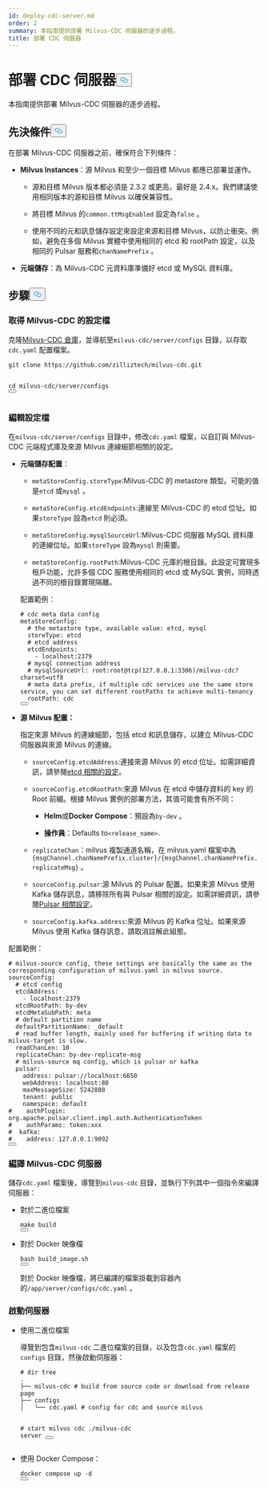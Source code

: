 ```yaml
---
id: deploy-cdc-server.md
order: 2
summary: 本指南提供部署 Milvus-CDC 伺服器的逐步過程。
title: 部署 CDC 伺服器
---
```

<h1 id="Deploy-CDC-Server" class="common-anchor-header">部署 CDC 伺服器<button data-href="#Deploy-CDC-Server" class="anchor-icon" translate="no">
      <svg translate="no"
        aria-hidden="true"
        focusable="false"
        height="20"
        version="1.1"
        viewBox="0 0 16 16"
        width="16"
      >
        <path
          fill="#0092E4"
          fill-rule="evenodd"
          d="M4 9h1v1H4c-1.5 0-3-1.69-3-3.5S2.55 3 4 3h4c1.45 0 3 1.69 3 3.5 0 1.41-.91 2.72-2 3.25V8.59c.58-.45 1-1.27 1-2.09C10 5.22 8.98 4 8 4H4c-.98 0-2 1.22-2 2.5S3 9 4 9zm9-3h-1v1h1c1 0 2 1.22 2 2.5S13.98 12 13 12H9c-.98 0-2-1.22-2-2.5 0-.83.42-1.64 1-2.09V6.25c-1.09.53-2 1.84-2 3.25C6 11.31 7.55 13 9 13h4c1.45 0 3-1.69 3-3.5S14.5 6 13 6z"
        ></path>
      </svg>
    </button></h1><p>本指南提供部署 Milvus-CDC 伺服器的逐步過程。</p>
<h2 id="Prerequisites" class="common-anchor-header">先決條件<button data-href="#Prerequisites" class="anchor-icon" translate="no">
      <svg translate="no"
        aria-hidden="true"
        focusable="false"
        height="20"
        version="1.1"
        viewBox="0 0 16 16"
        width="16"
      >
        <path
          fill="#0092E4"
          fill-rule="evenodd"
          d="M4 9h1v1H4c-1.5 0-3-1.69-3-3.5S2.55 3 4 3h4c1.45 0 3 1.69 3 3.5 0 1.41-.91 2.72-2 3.25V8.59c.58-.45 1-1.27 1-2.09C10 5.22 8.98 4 8 4H4c-.98 0-2 1.22-2 2.5S3 9 4 9zm9-3h-1v1h1c1 0 2 1.22 2 2.5S13.98 12 13 12H9c-.98 0-2-1.22-2-2.5 0-.83.42-1.64 1-2.09V6.25c-1.09.53-2 1.84-2 3.25C6 11.31 7.55 13 9 13h4c1.45 0 3-1.69 3-3.5S14.5 6 13 6z"
        ></path>
      </svg>
    </button></h2><p>在部署 Milvus-CDC 伺服器之前，確保符合下列條件：</p>
<ul>
<li><p><strong>Milvus Instances</strong>：源 Milvus 和至少一個目標 Milvus 都應已部署並運作。</p>
<ul>
<li><p>源和目標 Milvus 版本都必須是 2.3.2 或更高，最好是 2.4.x。我們建議使用相同版本的源和目標 Milvus 以確保兼容性。</p></li>
<li><p>將目標 Milvus 的<code translate="no">common.ttMsgEnabled</code> 設定為<code translate="no">false</code> 。</p></li>
<li><p>使用不同的元和訊息儲存設定來設定來源和目標 Milvus，以防止衝突。例如，避免在多個 Milvus 實體中使用相同的 etcd 和 rootPath 設定，以及相同的 Pulsar 服務和<code translate="no">chanNamePrefix</code> 。</p></li>
</ul></li>
<li><p><strong>元端儲存</strong>：為 Milvus-CDC 元資料庫準備好 etcd 或 MySQL 資料庫。</p></li>
</ul>
<h2 id="Steps" class="common-anchor-header">步驟<button data-href="#Steps" class="anchor-icon" translate="no">
      <svg translate="no"
        aria-hidden="true"
        focusable="false"
        height="20"
        version="1.1"
        viewBox="0 0 16 16"
        width="16"
      >
        <path
          fill="#0092E4"
          fill-rule="evenodd"
          d="M4 9h1v1H4c-1.5 0-3-1.69-3-3.5S2.55 3 4 3h4c1.45 0 3 1.69 3 3.5 0 1.41-.91 2.72-2 3.25V8.59c.58-.45 1-1.27 1-2.09C10 5.22 8.98 4 8 4H4c-.98 0-2 1.22-2 2.5S3 9 4 9zm9-3h-1v1h1c1 0 2 1.22 2 2.5S13.98 12 13 12H9c-.98 0-2-1.22-2-2.5 0-.83.42-1.64 1-2.09V6.25c-1.09.53-2 1.84-2 3.25C6 11.31 7.55 13 9 13h4c1.45 0 3-1.69 3-3.5S14.5 6 13 6z"
        ></path>
      </svg>
    </button></h2><h3 id="Obtain-the-Milvus-CDC-config-file" class="common-anchor-header">取得 Milvus-CDC 的設定檔</h3><p>克隆<a href="https://github.com/zilliztech/milvus-cdc">Milvus-CDC 倉庫</a>，並導航至<code translate="no">milvus-cdc/server/configs</code> 目錄，以存取<code translate="no">cdc.yaml</code> 配置檔案。</p>
<pre><code translate="no" class="language-bash">git <span class="hljs-built_in">clone</span> https://github.com/zilliztech/milvus-cdc.git

<span class="hljs-built_in">cd</span> milvus-cdc/server/configs
<button class="copy-code-btn"></button></code></pre>
<h3 id="Edit-the-config-file" class="common-anchor-header">編輯設定檔</h3><p>在<code translate="no">milvus-cdc/server/configs</code> 目錄中，修改<code translate="no">cdc.yaml</code> 檔案，以自訂與 Milvus-CDC 元端程式庫及來源 Milvus 連線細節相關的設定。</p>
<ul>
<li><p><strong>元端儲存配置</strong>：</p>
<ul>
<li><p><code translate="no">metaStoreConfig.storeType</code>:Milvus-CDC 的 metastore 類型。可能的值是<code translate="no">etcd</code> 或<code translate="no">mysql</code> 。</p></li>
<li><p><code translate="no">metaStoreConfig.etcdEndpoints</code>:連線至 Milvus-CDC 的 etcd 位址。如果<code translate="no">storeType</code> 設為<code translate="no">etcd</code> 則必須。</p></li>
<li><p><code translate="no">metaStoreConfig.mysqlSourceUrl</code>:Milvus-CDC 伺服器 MySQL 資料庫的連線位址。如果<code translate="no">storeType</code> 設為<code translate="no">mysql</code> 則需要。</p></li>
<li><p><code translate="no">metaStoreConfig.rootPath</code>:Milvus-CDC 元庫的根目錄。此設定可實現多租戶功能，允許多個 CDC 服務使用相同的 etcd 或 MySQL 實例，同時透過不同的根目錄實現隔離。</p></li>
</ul>
<p>配置範例：</p>
<pre><code translate="no" class="language-yaml"><span class="hljs-comment"># cdc meta data config</span>
<span class="hljs-attr">metaStoreConfig:</span>
  <span class="hljs-comment"># the metastore type, available value: etcd, mysql</span>
  <span class="hljs-attr">storeType:</span> <span class="hljs-string">etcd</span>
  <span class="hljs-comment"># etcd address</span>
  <span class="hljs-attr">etcdEndpoints:</span>
    <span class="hljs-bullet">-</span> <span class="hljs-string">localhost:2379</span>
  <span class="hljs-comment"># mysql connection address</span>
  <span class="hljs-comment"># mysqlSourceUrl: root:root@tcp(127.0.0.1:3306)/milvus-cdc?charset=utf8</span>
  <span class="hljs-comment"># meta data prefix, if multiple cdc services use the same store service, you can set different rootPaths to achieve multi-tenancy</span>
  <span class="hljs-attr">rootPath:</span> <span class="hljs-string">cdc</span>
<button class="copy-code-btn"></button></code></pre></li>
<li><p><strong>源 Milvus 配置：</strong></p>
<p>指定來源 Milvus 的連線細節，包括 etcd 和訊息儲存，以建立 Milvus-CDC 伺服器與來源 Milvus 的連線。</p>
<ul>
<li><p><code translate="no">sourceConfig.etcdAddress</code>:連接來源 Milvus 的 etcd 位址。如需詳細資訊，請參閱<a href="https://milvus.io/docs/configure_etcd.md#etcd-related-Configurations">etcd 相關的設定</a>。</p></li>
<li><p><code translate="no">sourceConfig.etcdRootPath</code>:來源 Milvus 在 etcd 中儲存資料的 key 的 Root 前綴。根據 Milvus 實例的部署方法，其值可能會有所不同：</p>
<ul>
<li><p><strong>Helm</strong>或<strong>Docker Compose</strong>：預設為<code translate="no">by-dev</code> 。</p></li>
<li><p><strong>操作員</strong>：Defaults to<code translate="no">&lt;release_name&gt;</code>.</p></li>
</ul></li>
<li><p><code translate="no">replicateChan</code>：milvus 複製通道名稱，在 milvus.yaml 檔案中為<code translate="no">{msgChannel.chanNamePrefix.cluster}/{msgChannel.chanNamePrefix.replicateMsg}</code> 。</p></li>
<li><p><code translate="no">sourceConfig.pulsar</code>:源 Milvus 的 Pulsar 配置。如果來源 Milvus 使用 Kafka 儲存訊息，請移除所有與 Pulsar 相關的設定。如需詳細資訊，請參閱<a href="https://milvus.io/docs/configure_pulsar.md">Pulsar 相關設定</a>。</p></li>
<li><p><code translate="no">sourceConfig.kafka.address</code>:來源 Milvus 的 Kafka 位址。如果來源 Milvus 使用 Kafka 儲存訊息，請取消註解此組態。</p></li>
</ul></li>
</ul>
<p>配置範例：</p>
<pre><code translate="no" class="language-yaml"><span class="hljs-comment"># milvus-source config, these settings are basically the same as the corresponding configuration of milvus.yaml in milvus source.</span>
<span class="hljs-attr">sourceConfig:</span>
  <span class="hljs-comment"># etcd config</span>
  <span class="hljs-attr">etcdAddress:</span>
    <span class="hljs-bullet">-</span> <span class="hljs-string">localhost:2379</span>
  <span class="hljs-attr">etcdRootPath:</span> <span class="hljs-string">by-dev</span>
  <span class="hljs-attr">etcdMetaSubPath:</span> <span class="hljs-string">meta</span>
  <span class="hljs-comment"># default partition name</span>
  <span class="hljs-attr">defaultPartitionName:</span> <span class="hljs-string">_default</span>
  <span class="hljs-comment"># read buffer length, mainly used for buffering if writing data to milvus-target is slow.</span>
  <span class="hljs-attr">readChanLen:</span> <span class="hljs-number">10</span>
  <span class="hljs-attr">replicateChan:</span> <span class="hljs-string">by-dev-replicate-msg</span>
  <span class="hljs-comment"># milvus-source mq config, which is pulsar or kafka</span>
  <span class="hljs-attr">pulsar:</span>
    <span class="hljs-attr">address:</span> <span class="hljs-string">pulsar://localhost:6650</span>
    <span class="hljs-attr">webAddress:</span> <span class="hljs-string">localhost:80</span>
    <span class="hljs-attr">maxMessageSize:</span> <span class="hljs-number">5242880</span>
    <span class="hljs-attr">tenant:</span> <span class="hljs-string">public</span>
    <span class="hljs-attr">namespace:</span> <span class="hljs-string">default</span>
<span class="hljs-comment">#    authPlugin: org.apache.pulsar.client.impl.auth.AuthenticationToken</span>
<span class="hljs-comment">#    authParams: token:xxx</span>
<span class="hljs-comment">#  kafka:</span>
<span class="hljs-comment">#    address: 127.0.0.1:9092</span>
<button class="copy-code-btn"></button></code></pre>
<h3 id="Compile-the-Milvus-CDC-server" class="common-anchor-header">編譯 Milvus-CDC 伺服器</h3><p>儲存<code translate="no">cdc.yaml</code> 檔案後，導覽到<code translate="no">milvus-cdc</code> 目錄，並執行下列其中一個指令來編譯伺服器：</p>
<ul>
<li><p>對於二進位檔案</p>
<pre><code translate="no" class="language-bash">make build
<button class="copy-code-btn"></button></code></pre></li>
<li><p>對於 Docker 映像檔</p>
<pre><code translate="no" class="language-bash">bash build_image.sh
<button class="copy-code-btn"></button></code></pre>
<p>對於 Docker 映像檔，將已編譯的檔案掛載到容器內的<code translate="no">/app/server/configs/cdc.yaml</code> 。</p></li>
</ul>
<h3 id="Start-the-server" class="common-anchor-header">啟動伺服器</h3><ul>
<li><p>使用二進位檔案</p>
<p>導覽到包含<code translate="no">milvus-cdc</code> 二進位檔案的目錄，以及包含<code translate="no">cdc.yaml</code> 檔案的<code translate="no">configs</code> 目錄，然後啟動伺服器：</p>
<pre><code translate="no" class="language-bash"><span class="hljs-comment"># dir tree</span>
.
├── milvus-cdc <span class="hljs-comment"># build from source code or download from release page</span>
├── configs
│   └── cdc.yaml <span class="hljs-comment"># config for cdc and source milvus</span>

<span class="hljs-comment"># start milvus cdc</span>
./milvus-cdc server
<button class="copy-code-btn"></button></code></pre></li>
<li><p>使用 Docker Compose：</p>
<pre><code translate="no" class="language-bash">docker compose up -d
<button class="copy-code-btn"></button></code></pre></li>
</ul>
